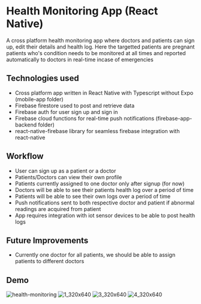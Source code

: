 # Health Monitoring App (React Native)
A cross platform health monitoring app where doctors and patients can sign up, edit their details and health log. Here the targetted patients are pregnant patients who's condition needs to be monitored at all times and reported automatically to doctors in real-time incase of emergencies 

## Technologies used
- Cross platform app written in React Native with Typescript without Expo (mobile-app folder)
- Firebase firestore used to post and retrieve data
- Firebase auth for user sign up and sign in
- Firebase cloud functions for real-time push notifications (firebase-app-backend folder)
- react-native-firebase library for seamless firebase integration with react-native

## Workflow
- User can sign up as a patient or a doctor
- Patients/Doctors can view their own profile
- Patients currently assigned to one doctor only after signup (for now)
- Doctors will be able to see their patients health log over a period of time
- Patients will be able to see their own logs over a period of time
- Push notifications sent to both respective doctor and patient if abnormal readings are acquired from patient
- App requires integration with iot sensor devices to be able to post health logs

## Future Improvements
- Currently one doctor for all patients, we should be able to assign patients to different doctors

## Demo
![health-monitoring](https://github.com/Zishan3165/health-monitoring-app/assets/33655095/58414eab-9c33-42af-90f6-d66f6a4d17fc)
![1_320x640](https://github.com/Zishan3165/health-monitoring-app/assets/33655095/789ee595-fe80-4150-a8eb-60c19a6b365d)
![3_320x640](https://github.com/Zishan3165/health-monitoring-app/assets/33655095/a70d7c04-427b-45bc-a2c0-349537206940)
![4_320x640](https://github.com/Zishan3165/health-monitoring-app/assets/33655095/a53655f8-798e-4690-99d6-62a23662f204)
